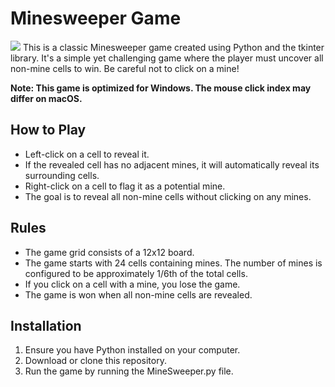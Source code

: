 # Minesweeper Game
<image src="Minesweerp_SS.jpeg">
This is a classic Minesweeper game created using Python and the tkinter library. It's a simple yet challenging game where the player must uncover all non-mine cells to win. Be careful not to click on a mine!

**Note: This game is optimized for Windows. The mouse click index may differ on macOS.**

## How to Play

- Left-click on a cell to reveal it.
- If the revealed cell has no adjacent mines, it will automatically reveal its surrounding cells.
- Right-click on a cell to flag it as a potential mine.
- The goal is to reveal all non-mine cells without clicking on any mines.

## Rules

- The game grid consists of a 12x12 board.
- The game starts with 24 cells containing mines. The number of mines is configured to be approximately 1/6th of the total cells.
- If you click on a cell with a mine, you lose the game.
- The game is won when all non-mine cells are revealed.

## Installation

1. Ensure you have Python installed on your computer.
2. Download or clone this repository.
3. Run the game by running the MineSweeper.py file.
